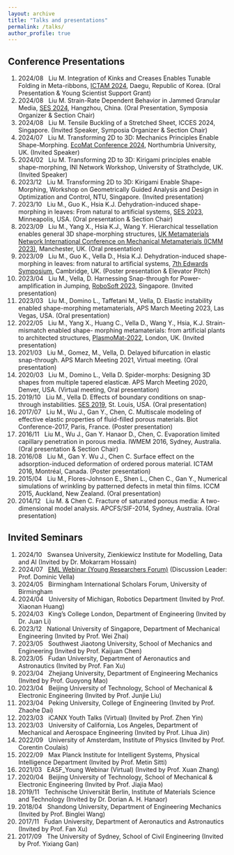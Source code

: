 ```yaml
---
layout: archive
title: "Talks and presentations"
permalink: /talks/
author_profile: true
---
```


Conference Presentations
--------
1.	2024/08 &nbsp; Liu M. Integration of Kinks and Creases Enables Tunable Folding in Meta-ribbons, [ICTAM 2024](https://www.ictam2024.org/), Daegu, Republic of Korea. (Oral Presentation & Young Scientist Support Grant)
1.	2024/08 &nbsp; Liu M. Strain-Rate Dependent Behavior in Jammed Granular Media, [SES 2024](https://www.2024ses.com/), Hangzhou, China. (Oral Presentation, Symposia Organizer & Section Chair)
1.	2024/08 &nbsp; Liu M. Tensile Buckling of a Stretched Sheet, ICCES 2024, Singapore. (Invited Speaker, Symposia Organizer & Section Chair)
1.	2024/07 &nbsp; Liu M. Transforming 2D to 3D: Mechanics Principles Enable Shape-Morphing. [EcoMat Conference 2024](https://www.northumbria.ac.uk/about-us/news-events/events/2024/07/ecomat-2024/), Northumbria University, UK. (Invited Speaker)
1.	2024/02 &nbsp; Liu M. Transforming 2D to 3D: Kirigami principles enable shape-morphing, INI Network Workshop, University of Strathclyde, UK. (Invited Speaker)
1.  2023/12 &nbsp; Liu M. Transforming 2D to 3D: Kirigami Enable Shape-Morphing, Workshop on Geometrically Guided Analysis and Design in Optimization and Control, NTU, Singapore. (Invited presentation)
1.  2023/10 &nbsp; Liu M., Guo K., Hsia K.J. Dehydration-induced shape-morphing in leaves: From natural to artificial systems, [SES 2023](https://2023ses.com/), Minneapolis, USA. (Oral presentation & Section Chair)
1.	2023/09 &nbsp; Liu M., Yang X., Hsia K.J., Wang Y. Hierarchical tessellation enables general 3D shape-morphing structures, [UK Metamaterials Network International Conference on Mechanical Metamaterials (ICMM 2023)](https://metamaterials.network/uk-metamaterials-network-international-conference-on-mechanical-metamaterials/), Manchester, UK. (Oral presentation)
1.	2023/09 &nbsp; Liu M., Guo K., Vella D., Hsia K.J. Dehydration-induced shape-morphing in leaves: from natural to artificial systems, [7th Edwards Symposium](https://gateway.newton.ac.uk/event/tgm129), Cambridge, UK. (Poster presentation & Elevator Pitch)
1.	2023/04 &nbsp; Liu M., Vella, D. Harnessing Snap-through for Power-amplification in Jumping, [RoboSoft 2023](https://www.bimultistabilityworkshop.com/), Singapore. (Invited presentation)
1.	2023/03 &nbsp; Liu M., Domino L., Taffetani M., Vella, D. Elastic instability enabled shape-morphing metamaterials, APS March Meeting 2023, Las Vegas, USA. (Oral presentation)
1.	2022/05 &nbsp; Liu M., Yang X., Huang C., Vella D., Wang Y., Hsia, K.J. Strain-mismatch enabled shape- morphing metamaterials: from artificial plants to architected structures, [PlasmoMat-2022](https://www.continuumforums.com/metamaterials-plasmonics-world-forum/), London, UK. (Invited presentation)
1.	2021/03 &nbsp; Liu M., Gomez, M., Vella, D. Delayed bifurcation in elastic snap-through. APS March Meeting 2021, Virtual meeting. (Oral presentation)
1.	2020/03 &nbsp; Liu M., Domino L., Vella D. Spider-morphs: Designing 3D shapes from multiple tapered elasticæ. APS March Meeting 2020, Denver, USA. (Virtual meeting, Oral presentation)
1.	2019/10 &nbsp; Liu M., Vella D. Effects of boundary conditions on snap-through instabilities. [SES 2019](https://ses2019.wustl.edu/), St. Louis, USA. (Oral presentation)
1.	2017/07 &nbsp; Liu M., Wu J., Gan Y., Chen, C. Multiscale modeling of effective elastic properties of fluid-filled porous materials. Biot Conference-2017, Paris, France. (Poster presentation)
1.	2016/11 &nbsp; Liu M., Wu J., Gan Y. Hanaor D., Chen, C. Evaporation limited capillary penetration in porous media. IWMEM 2016, Sydney, Australia. (Oral presentation & Section Chair)
1.	2016/08 &nbsp; Liu M., Gan Y. Wu J., Chen C. Surface effect on the adsorption-induced deformation of ordered porous material. ICTAM 2016, Montréal, Canada. (Poster presentation)
1.	2015/04 &nbsp; Liu M., Flores-Johnson E., Shen L., Chen C., Gan Y., Numerical simulations of wrinkling by patterned defects in metal thin films. ICCM 2015, Auckland, New Zealand. (Oral presentation)
1.	2014/12 &nbsp; Liu M. & Chen C. Fracture of saturated porous media: A two-dimensional model analysis. APCFS/SIF-2014, Sydney, Australia. (Oral presentation)

Invited Seminars
--------
1.  2024/10 &nbsp; Swansea University, Zienkiewicz Institute for Modelling, Data and AI (Invited by Dr. Mokarram Hossain)
1.	2024/07 &nbsp; [EML Webinar (Young Researchers Forum)](https://www.youtube.com/watch?v=aZe6Ly7fpWw) (Discussion Leader: Prof. Dominic Vella)
1.	2024/05 &nbsp; Birmingham International Scholars Forum, University of Birmingham
1.	2024/04 &nbsp; University of Michigan, Robotics Department (Invited by Prof. Xiaonan Huang)
1.	2024/03 &nbsp; King’s College London, Department of Engineering (Invited by Dr. Juan Li)
1.  2023/12 &nbsp; National University of Singapore, Department of Mechanical Engineering (Invited by Prof. Wei Zhai)
1.  2023/05 &nbsp; Southwest Jiaotong University, School of Mechanics and Engineering (Invited by Prof. Kaijuan Chen)
1.  2023/05 &nbsp; Fudan University, Department of Aeronautics and Astronautics (Invited by Prof. Fan Xu)
1.  2023/04 &nbsp; Zhejiang University, Department of Engineering Mechanics (Invited by Prof. Guoyong Mao)
1.  2023/04 &nbsp; Beijing University of Technology, School of Mechanical & Electronic Engineering (Invited by Prof. Junjie Liu)
1.  2023/04 &nbsp; Peking University, College of Engineering (Invited by Prof. Zhaohe Dai)
1.  2023/03 &nbsp; iCANX Youth Talks (Virtual) (Invited by Prof. Zhen Yin)
1.  2023/03 &nbsp; University of California, Los Angeles, Department of Mechanical and Aerospace Engineering (Invited by Prof. Lihua Jin)
1.  2022/09 &nbsp; University of Amsterdam, Institute of Physics (Invited by Prof. Corentin Coulais)
1.  2022/09 &nbsp; Max Planck Institute for Intelligent Systems, Physical Intelligence Department (Invited by Prof. Metin Sitti)
1.	2021/03 &nbsp; EASF_Young Webinar (Virtual) (Invited by Prof. Xuan Zhang)
1.	2020/04 &nbsp; Beijing University of Technology, School of Mechanical & Electronic Engineering (Invited by Prof. Jiajia Mao)
1.	2019/11 &nbsp; Technische Universität Berlin, Institute of Materials Science and Technology (Invited by Dr. Dorian A. H. Hanaor)
1.	2018/04 &nbsp; Shandong University, Department of Engineering Mechanics (Invited by Prof. Binglei Wang)
1.	2017/11 &nbsp; Fudan University, Department of Aeronautics and Astronautics (Invited by Prof. Fan Xu)
1.	2017/09 &nbsp; The University of Sydney, School of Civil Engineering (Invited by Prof. Yixiang Gan)

